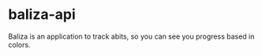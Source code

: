 # baliza-api
Baliza is an application to track abits, so you can see you progress based in colors. 
